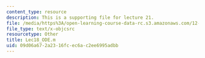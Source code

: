 ```yaml
---
content_type: resource
description: This is a supporting file for lecture 21.
file: /media/https%3A/open-learning-course-data-rc.s3.amazonaws.com/12-010-computational-methods-of-scientific-programming-fall-2011/09d06a672a2316fcec6ac2ee6995adbb_Lec18_ODE.m
file_type: text/x-objcsrc
resourcetype: Other
title: Lec18_ODE.m
uid: 09d06a67-2a23-16fc-ec6a-c2ee6995adbb
---
```


